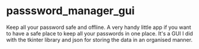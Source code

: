 # passsword_manager_gui
Keep all your password safe and offline.
A very handy little app if you want to have a safe place to keep all your passwords in one place.
It's a GUI I did with the tkinter library and json for storing the data in an organised manner.

